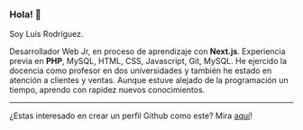 ### Hola! 👋

Soy Luis Rodríguez.

Desarrollador Web Jr, en proceso de aprendizaje con **Next.js**. Experiencia previa en **PHP**, MySQL, HTML, CSS, Javascript, Git, MySQL. He ejercido la docencia como profesor en dos universidades y tambi&eacute;n he estado en atención a clientes y ventas. Aunque estuve alejado de la programación un tiempo, aprendo con rapidez nuevos conocimientos.

---

¿Estas interesado en crear un perfil Github como este? Mira [aquí](https://www.maxbits.net/posts/put-a-readme-on-your-github-profile/)!
<!--
**rguezque/rguezque** is a ✨ _special_ ✨ repository because its `README.md` (this file) appears on your GitHub profile.

Here are some ideas to get you started:

- 🔭 I’m currently working on ...
- 🌱 I’m currently learning ...
- 👯 I’m looking to collaborate on ...
- 🤔 I’m looking for help with ...
- 💬 Ask me about ...
- 📫 How to reach me: ...
- 😄 Pronouns: ...
- ⚡ Fun fact: ...
-->
